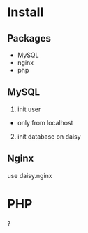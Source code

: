 # Install

## Packages
* MySQL
* nginx
* php

## MySQL
1. init user
  * only from localhost
2. init database on daisy

## Nginx
use daisy.nginx

# PHP
?
